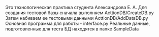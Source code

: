 Это технологическая практика студента Александрова Е. А.
Для создания тестовой базы сначала выполняем ActtionDB/CreateDB.py
Затем набиваем ее тестовыми данными ActtionDB/AddDataDB.py
Основная программа для работы - interface.py
Реальные данные, подготовленные для теста БД находятся в папке SampleData
